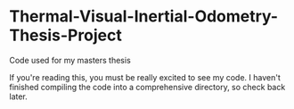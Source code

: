 # Thermal-Visual-Inertial-Odometry-Thesis-Project
Code used for my masters thesis

If you're reading this, you must be really excited to see my code. I haven't finished compiling the code into a comprehensive directory, so check back later.
